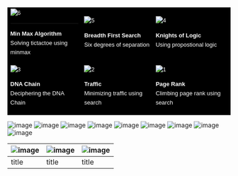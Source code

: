 <table
  style="margin-left:auto; margin-right:auto; width:100%; background:black; color:white; font-family: Verdana, Geneva, Tahoma, sans-serif; line-height: 1.6; font-size: 13px;">
  <tr">
    <td>
      <img src="https://i.ibb.co/Fnd6867/6.png" alt="6" border="0">
      <hr />
      <p><b>Min Max Algorithm</b><br/>Solving tictactoe using minmax</p>
    </td>
    <td>
      <img src="https://i.ibb.co/tsCkTWV/5.png" alt="5" border="0">
      <p><b>Breadth First Search</b><br/>Six degrees of separation</p>
    </td>
    <td>
      <img src="https://i.ibb.co/QHPNX1K/4.png" alt="4" border="0">
      <p><b>Knights of Logic</b><br/>Using propostional logic</p>
    </td>
    </tr>
    <tr>
      <td>
        <img src="https://i.ibb.co/423rd3F/3.png" alt="3" border="0">
        <p><b>DNA Chain</b><br/>Deciphering the DNA Chain</p>
      </td>
      <td>
        <img src="https://i.ibb.co/YtpJGdY/2.png" alt="2" border="0">
        <p><b>Traffic</b><br/>Minimizing traffic using search</p>
      </td>
      <td>
        <img src="https://i.ibb.co/PxGsjK0/1.png" alt="1" border="0">
        <p><b>Page Rank</b><br/>Climbing page rank using search</p>
      </td>
    </tr>
</table>

![image](https://i.ibb.co/YtpJGdY/2.png) ![image](https://i.ibb.co/YtpJGdY/2.png) ![image](https://i.ibb.co/YtpJGdY/2.png)
![image](https://i.ibb.co/YtpJGdY/2.png) ![image](https://i.ibb.co/YtpJGdY/2.png) ![image](https://i.ibb.co/YtpJGdY/2.png)
![image](https://i.ibb.co/YtpJGdY/2.png) ![image](https://i.ibb.co/YtpJGdY/2.png) ![image](https://i.ibb.co/YtpJGdY/2.png)

| ![image](https://i.ibb.co/YtpJGdY/2.png) | ![image](https://i.ibb.co/YtpJGdY/2.png) | ![image](https://i.ibb.co/YtpJGdY/2.png) |
|---|---|---|
| title | title | title |
